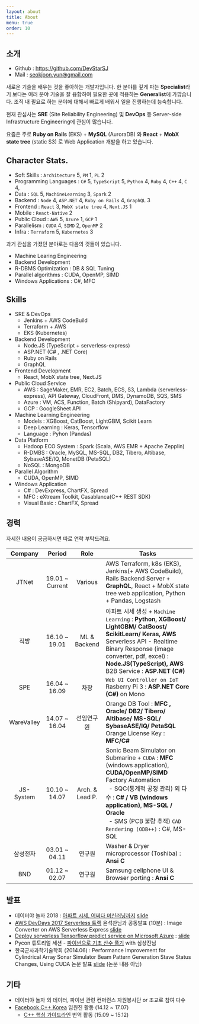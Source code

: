 ```yaml
---
layout: about
title: About
menu: true
order: 10
---
```


## 소개

- Github : <https://github.com/DevStarSJ>
- Mail : seokjoon.yun@gmail.com

새로운 기술을 배우는 것을 좋아하는 개발자입니다.
한 분야를 깊게 파는 **Specialist**라기 보다는 여러 분야 기술을 잘 융합하여 필요한 곳에 적용하는 **Generalist**에 가깝습니다.
조직 내 필요로 하는 분야에 대해서 빠르게 배워서 일을 진행하는데 능숙합니다.

현재 관심사는 **SRE** (Site Reliability Engineering) 및 **DevOps** 등 Server-side Infrastructure Engineering에 관심이 많습니다.

요즘은 주로 **Ruby on Rails** (EKS) + **MySQL** (AuroraDB) 와 **React** + **MobX state tree** (static S3) 로 Web Application 개발을 하고 있습니다.

## Character Stats.

- Soft Skills : `Architecture` 5, `PM` 1, `PL` 2
- Programming Languages : `C#` 5, `TypeScript` 5, `Python` 4, `Ruby` 4, `C++` 4, `C` 4,
- Data : `SQL` 5, `MachineLearning` 3, `Spark` 2
- Backend : `Node` 4, `ASP.NET` 4, `Ruby on Rails` 4, `GraphQL` 3
- Frontend : `React` 3, `MobX state tree` 4, `Next.JS` 1
- Mobile : `React-Native` 2
- Public Cloud : `AWS` 5, `Azure` 1, `GCP` 1
- Parallelism : `CUDA` 4, `SIMD` 2, `OpenMP` 2
- Infra : `Terraform` 5, `Kubernetes` 3

과거 관심을 가졌던 분야로는 다음의 것들이 있습니다.

- Machine Learing Engineering
- Backend Development
- R-DBMS Optimization : DB & SQL Tuning
- Parallel algorithms : CUDA, OpenMP, SIMD
- Windows Applications : C#, MFC

## Skills

- SRE & DevOps
  - Jenkins + AWS CodeBuild
  - Terraform + AWS
  - EKS (Kubernetes)
- Backend Development
  - Node.JS (TypeScript + serverless-express)
  - ASP.NET (C# , .NET Core)
  - Ruby on Rails
  - GraphQL
- Frontend Development
  - React, MobX state tree, Next.JS
- Public Cloud Service
  - AWS : SageMaker, EMR, EC2, Batch, ECS, S3, Lambda (serverless-express), API Gateway, CloudFront, DMS, DynamoDB, SQS, SMS
  - Azure : VM, ACS, Function, Batch (Shipyard), DataFactory
  - GCP : GoogleSheet API
- Machine Learning Engineering
  - Models : XGBoost, CatBoost, LightGBM, Scikit Learn
  - Deep Learning : Keras, Tensorflow
  - Language : Pyhon (Pandas)
- Data Platform
  - Hadoop ECO System : Spark (Scala, AWS EMR + Apache Zepplin)
  - R-DMBS : Oracle, MySQL, MS-SQL, DB2, Tibero, Altibase, SybaseASE/IQ, MonetDB (PetaSQL)
  - NoSQL : MongoDB
- Parallel Algorithm
  - CUDA, OpenMP, SIMD
- Windows Application
  - C# : DevExpress, ChartFX, Spread
  - MFC : eXtream Toolkit, Casablanca(C++ REST SDK)
  - Visual Basic : ChartFX, Spread

## 경력

자세한 내용이 궁금하시면 따로 연락 부탁드려요.

|  Company   |     Period      |      Role       | Tasks                                                                                                                                                                                                                                                                                                        |
| :--------: | :-------------: | :-------------: | ------------------------------------------------------------------------------------------------------------------------------------------------------------------------------------------------------------------------------------------------------------------------------------------------------------ |
|   JTNet    | 19.01 ~ Current |     Various     | AWS Terraform, k8s (EKS), Jenkins(+ AWS CodeBuild), Rails Backend Server + **GraphQL**, React + MobX state tree web application, Python + Pandas, Logstash                                                                                                                                                   |
|    직방    |  16.10 ~ 19.01  |  ML & Backend   | 아파트 시세 생성 + `Machine Learning` : **Python, XGBoost/ LightGBM/ CatBoost/ ScikitLearn/ Keras, AWS** <br> Serverless API - Realtime Binary Response (image converter, pdf, excel) : **Node.JS(TypeScript), AWS** <br> B2B Service : **ASP.NET (C#)**                                                     |
|    SPE     |  16.04 ~ 16.09  |      차장       | `Web UI Controller on IoT` Rasberry Pi 3 : **ASP.NET Core (C#)** on Mono                                                                                                                                                                                                                                     |
| WareValley |  14.07 ~ 16.04  |   선임연구원    | Orange DB Tool : **MFC , Oracle/ DB2/ Tibero/ Altibase/ MS-SQL/ SybaseASE/IQ/ PetaSQL** <br> Orange License Key : **MFC/C#**                                                                                                                                                                                 |
| JS-System  |  10.10 ~ 14.07  | Arch. & Lead P. | Sonic Beam Simulator on Submarine + `CUDA` : **MFC** (windows application), **CUDA/OpenMP/SIMD** <br> Factory Automation <br>&nbsp;&nbsp;- SQC(통계적 공정 관리) 외 다수 : **C# / VB (windows application)**, **MS-SQL / Oracle** <br>&nbsp;&nbsp;- SMS (PCB 불량 추적) `CAD Rendering (ODB++)` : C#, MS-SQL |
|  삼성전자  |  03.01 ~ 04.11  |     연구원      | Washer & Dryer microprocessor (Toshiba) : **Ansi C**                                                                                                                                                                                                                                                         |
|    BND     |  01.12 ~ 02.07  |     연구원      | Samsung cellphone UI & Browser porting : **Ansi C**                                                                                                                                                                                                                                                          |

## 발표

- 데이터야 놀자 2018 : [아파트 시세, 어쩌다 머신러닝까지](https://datayanolja.github.io/speakers/seokjoonyun.html) [slide](https://www.slideshare.net/seokjoonyun9/ss-119941642)
- [AWS DevDays 2017 Serverless 트랙](https://aws.amazon.com/ko/events/devday-seoul/serverless_IoT/#serverless) 윤석찬님과 공동발표 (10분) : Image Converter on AWS Serverless Express [slide](https://www.slideshare.net/seokjoonyun9/aws-dev-day-seoul-2017-buliding-serverless-web-app-image-converter)
- [Deploy serverless Tensorflow predict service on Microsoft Azure](https://onoffmix.com/event/110570) : [slide](https://devstarsj.github.io/cloud/2017/07/27/AzureFunction.TensorflowPredict)
- Pycon 튜토리얼 세션 - [파이썬으로 기초 산수 풀기](https://www.pycon.kr/2016apac/program/tutorial/7) with 심상진님
- 한국군사과학기술학회 (2014.06) : Performance Improvement for Cylindrical Array Sonar Simulator Beam Pattern Generation Stave Status Changes, Using CUDA 논문 발표
  [slide](https://www.slideshare.net/seokjoonyun9/cuda-33834381) (논문 내용 아님)

## 기타

- 데이터야 놀자 외 데이터, 파이썬 관련 컨퍼런스 자원봉사단 or 조교로 참여 다수
- [Facebook C++ Korea](https://www.facebook.com/groups/cppkorea) 임원진 활동 (14.12 ~ 17.07)
  - [C++ 핵심 가이드라인](https://github.com/CppKorea/CppCoreGuidelines) 번역 활동 (15.09 ~ 15.12)
